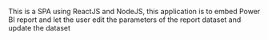 This is a SPA using ReactJS and NodeJS, this application is to embed Power BI report and let the user edit the parameters of the report dataset and update the dataset
